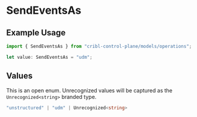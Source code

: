 # SendEventsAs

## Example Usage

```typescript
import { SendEventsAs } from "cribl-control-plane/models/operations";

let value: SendEventsAs = "udm";
```

## Values

This is an open enum. Unrecognized values will be captured as the `Unrecognized<string>` branded type.

```typescript
"unstructured" | "udm" | Unrecognized<string>
```